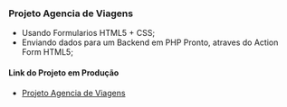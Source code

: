 ### Projeto Agencia de Viagens

- Usando Formularios HTML5 + CSS;
- Enviando dados para um Backend em PHP Pronto, atraves do Action Form HTML5;

#### Link do Projeto em Produção
* <a href="https://agencia-jlms.netlify.app/" target="_blank">Projeto Agencia de Viagens</a>

